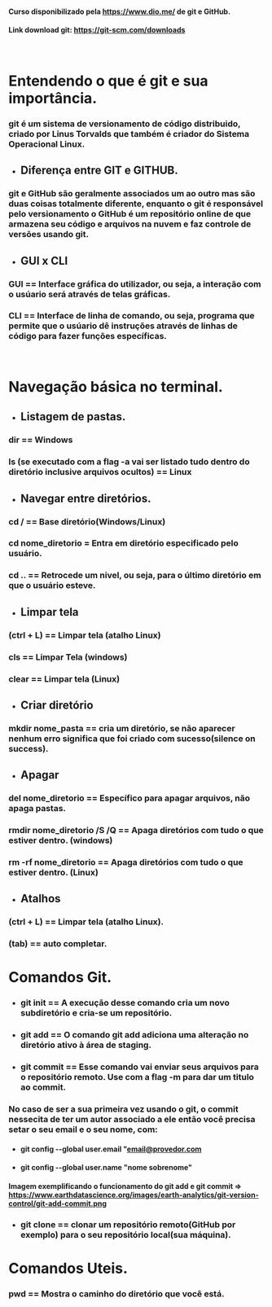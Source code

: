 #### Curso disponibilizado pela https://www.dio.me/ de git e GitHub.
#### Link download git: https://git-scm.com/downloads

<br>

# Entendendo o que é git e sua importância.

### git é um sistema de versionamento de código distribuido, criado por Linus Torvalds que também é criador do Sistema Operacional Linux. 

- ## Diferença entre GIT e GITHUB.

### git e GitHub são geralmente associados um ao outro mas são duas coisas totalmente diferente, enquanto o git é responsável pelo versionamento o GitHub é um repositório online de que armazena seu código e arquivos na nuvem e faz controle de versões usando git.

- ## GUI x CLI

### GUI == Interface gráfica do utilizador, ou seja, a interação com o usúario será através de telas gráficas.
### CLI == Interface de linha de comando, ou seja, programa que permite que o usúario dê instruções através de linhas de código para fazer funções específicas.

<br>

# Navegação básica no terminal.

- ## Listagem de pastas.

### dir == Windows
### ls (se executado com a flag -a vai ser listado tudo dentro do diretório inclusive arquivos ocultos) == Linux

- ## Navegar entre diretórios.

### cd / == Base diretório(Windows/Linux)
### cd nome_diretorio = Entra em diretório especificado pelo usuário.
### cd .. == Retrocede um nivel, ou seja, para o último diretório em que o usuário esteve.

- ## Limpar tela 

### (ctrl + L) == Limpar tela (atalho Linux)
### cls == Limpar Tela (windows)
### clear == Limpar tela (Linux)

- ## Criar diretório

### mkdir nome_pasta == cria um diretório, se não aparecer nenhum erro significa que foi criado com sucesso(silence on success).

- ## Apagar 

### del nome_diretorio == Específico para apagar arquivos, não apaga pastas.        
### rmdir nome_diretorio /S /Q == Apaga diretórios com tudo o que estiver dentro. (windows)   
### rm -rf nome_diretorio == Apaga diretórios com tudo o que estiver dentro. (Linux)    

- ## Atalhos

### (ctrl + L) == Limpar tela (atalho Linux).
### (tab) == auto completar.

# Comandos Git.



- ### git init == A execução desse comando cria um novo subdiretório e cria-se um repositório.
- ### git add == O comando git add adiciona uma alteração no diretório ativo à área de staging. 
- ### git commit == Esse comando vai enviar seus arquivos para o repositório remoto. Use com a flag -m para dar um titulo ao commit.

### No caso de ser a sua primeira vez usando o git, o commit nessecita de ter um autor associado a ele então você precisa setar o seu email e o seu nome, com: 

- #### git config --global user.email "email@provedor.com
- #### git config --global user.name "nome sobrenome" 

#### Imagem exemplificando o funcionamento do git add e git commit => https://www.earthdatascience.org/images/earth-analytics/git-version-control/git-add-commit.png


- ### git clone == clonar um repositório remoto(GitHub por exemplo) para o seu repositório local(sua máquina).
### 




# Comandos Uteis.

### pwd == Mostra o caminho do diretório que você está.
### 